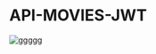 # API-MOVIES-JWT
![ggggg](https://github.com/GHAZI-ALANZI/API-MOVIES-JWT/assets/105205339/da72d1a7-afa3-40ac-8498-2f668d2094e2)
